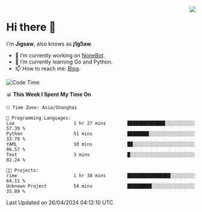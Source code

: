 <a href="#">
  <img align="right" src="https://github-readme-stats.vercel.app/api?username=j1g5awi&count_private=true&show_icons=true&title_color=80070B&text_color=B3B3B3&bg_color=212121&icon_color=80070B" />
</a>

# Hi there 👋

I'm **Jigsaw**, also knows as **j1g5aw**.

- 🔭 I’m currently working on [NoneBot](https://github.com/nonebot).
- 🌱 I’m currently learning Go and Python.
- 📫 How to reach me: [Blog](https://blog.maddestroyer.xyz/).

<!--START_SECTION:waka-->
![Code Time](http://img.shields.io/badge/Code%20Time-1%2C455%20hrs%2053%20mins-blue)

📊 **This Week I Spent My Time On** 

```text
🕑︎ Time Zone: Asia/Shanghai

💬 Programming Languages: 
Lua                      1 hr 27 mins        ██████████████░░░░░░░░░░░   57.39 % 
Python                   51 mins             ████████░░░░░░░░░░░░░░░░░   33.79 % 
YAML                     10 mins             ██░░░░░░░░░░░░░░░░░░░░░░░   06.57 % 
Text                     3 mins              █░░░░░░░░░░░░░░░░░░░░░░░░   02.24 % 

🐱‍💻 Projects: 
rime                     1 hr 38 mins        ████████████████░░░░░░░░░   64.11 % 
Unknown Project          54 mins             █████████░░░░░░░░░░░░░░░░   35.89 % 
```


 Last Updated on 26/04/2024 04:12:10 UTC
<!--END_SECTION:waka-->
